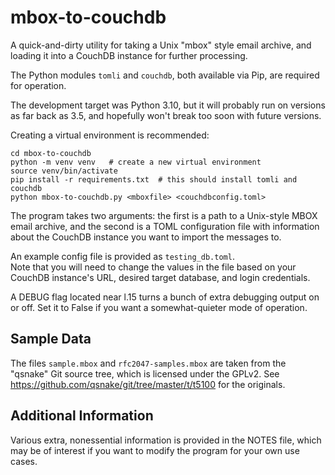 mbox-to-couchdb
===============

A quick-and-dirty utility for taking a Unix "mbox" style email archive, and loading it into a CouchDB instance for further processing.

The Python modules `tomli` and `couchdb`, both available via Pip, are required for operation.

The development target was Python 3.10, but it will probably run on versions as far back as 3.5, and hopefully won't break too soon with future versions.

Creating a virtual environment is recommended:

    cd mbox-to-couchdb
    python -m venv venv   # create a new virtual environment
    source venv/bin/activate
    pip install -r requirements.txt  # this should install tomli and couchdb
    python mbox-to-couchdb.py <mboxfile> <couchdbconfig.toml>

The program takes two arguments: the first is a path to a Unix-style MBOX email archive,
and the second is a TOML configuration file with information about the CouchDB instance you want to import the messages to.

An example config file is provided as `testing_db.toml`.  
Note that you will need to change the values in the file based on your CouchDB instance's URL, desired target database, and login credentials.

A DEBUG flag located near l.15 turns a bunch of extra debugging output on or off.
Set it to False if you want a somewhat-quieter mode of operation.


Sample Data
-----------

The files `sample.mbox` and `rfc2047-samples.mbox` are taken from the "qsnake" Git source tree, which is licensed under the GPLv2.
See <https://github.com/qsnake/git/tree/master/t/t5100> for the originals.


Additional Information
----------------------

Various extra, nonessential information is provided in the NOTES file, which may be of interest if you want to modify the program for your own use cases.
